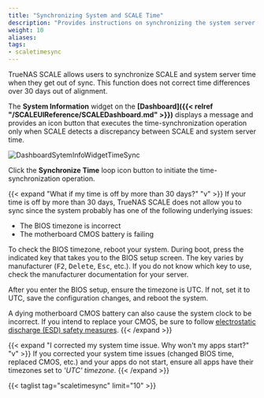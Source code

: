 ```yaml
---
title: "Synchronizing System and SCALE Time"
description: "Provides instructions on synchronizing the system server and TrueNAS SCALE time when both are out of alignment with each other."
weight: 10
aliases:
tags:
- scaletimesync
---
```


TrueNAS SCALE allows users to synchronize SCALE and system server time when they get out of sync. 
This function does not correct time differences over 30 days out of alignment.

The **System Information** widget on the **[Dashboard]({{< relref "/SCALEUIReference/SCALEDashboard.md" >}})** displays a message and provides an icon button that executes the time-synchronization operation only when SCALE detects a discrepancy between SCALE and system server time.

![DashboardSytemInfoWidgetTimeSync](/images/SCALE/22.12/DashboardSytemInfoWidgetTimeSync.png "System Information Widget with Time Sync")

Click the **Synchronize Time** <span class="material-icons">loop</span> icon button to initiate the time-synchronization operation.

{{< expand "What if my time is off by more than 30 days?" "v" >}}
If your time is off by more than 30 days, TrueNAS SCALE does not allow you to sync since the system probably has one of the following underlying issues:

* The BIOS timezone is incorrect
* The motherboard CMOS battery is failing

To check the BIOS timezone, reboot your system. During boot, press the indicated key that takes you to the BIOS setup screen. The key varies by manufacturer (<kbd>F2</kbd>, <kbd>Delete</kbd>, <kbd>Esc</kbd>, etc.). If you do not know which key to use, check the manufacturer documentation for your server.

After you enter the BIOS setup, ensure the timezone is UTC. If not, set it to UTC, save the configuration changes, and reboot the system.

A dying motherboard CMOS battery can also cause the system clock to be incorrect. If you intend to replace your CMOS, be sure to follow [electrostatic discharge (ESD) safety measures](https://www.wikihow.com/Ground-Yourself-to-Avoid-Destroying-a-Computer-with-Electrostatic-Discharge). 
{{< /expand >}}

{{< expand "I corrected my system time issue. Why won't my apps start?" "v" >}}
If you corrected your system time issues (changed BIOS time, replaced CMOS, etc.) and your apps do not start, ensure all apps have their timezones set to *'UTC' timezone*.
{{< /expand >}}

{{< taglist tag="scaletimesync" limit="10" >}}
